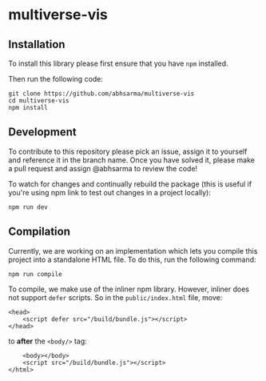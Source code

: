 # multiverse-vis

## Installation

To install this library please first ensure that you have `npm` installed.

Then run the following code:

```
git clone https://github.com/abhsarma/multiverse-vis
cd multiverse-vis
npm install
```


## Development

To contribute to this repository please pick an issue, assign it to yourself and reference it in the branch name. Once you have solved it, please make a pull request and assign @abhsarma to review the code!

To watch for changes and continually rebuild the package (this is useful if you're using npm link to test out changes in a project locally):

```
npm run dev
```


## Compilation

Currently, we are working on an implementation which lets you compile this project into a standalone HTML file. To do this, run the following command:

```
npm run compile
```

To compile, we make use of the inliner npm library. However, inliner does not support `defer` scripts. So in the `public/index.html` file, move:

```
<head>
    <script defer src="/build/bundle.js"></script>
</head>
```

to **after** the `<body/>` tag:

```
	<body></body>
	<script src="/build/bundle.js"></script>
</html>
```




